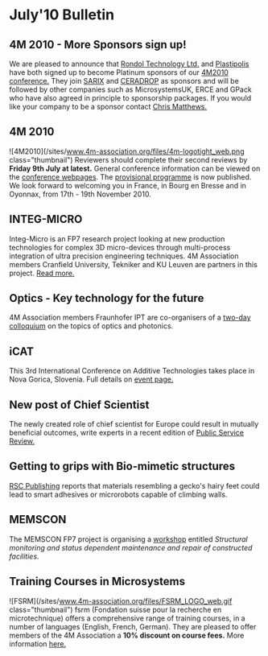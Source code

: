 # July'10 Bulletin

<!--break-->
## 4M 2010 - More Sponsors sign up!


We are pleased to announce that [Rondol Technology Ltd.](http://www.rondol.com/) and  [Plastipolis](http://www.plastipolis.fr/index.php?lg=gb) have both signed up to become Platinum sponsors of our [4M2010 conference.](http://www.4m-association.org/conference/2010) They join [SARIX](http://sarix.com/) and [CERADROP](http://www.ceradrop.fr/English/) as sponsors and will be followed by other companies such as MicrosystemsUK, ERCE and GPack who have also agreed in principle to sponsorship packages. If you would like your company to be a sponsor contact [Chris Matthews.](mailto:matthewscw@cf.ac.uk)  
  
## 4M 2010

![4M2010](/sites/www.4m-association.org/files/4m-logotight_web.png class="thumbnail")
Reviewers should complete their second reviews by **Friday 9th July at latest.**  General conference information can be viewed on the [conference webpages](http://www.4m-association.org/conference/2010).  The [provisional programme](/content/Provisional-Programme) is now published. We look forward to welcoming you in France, in Bourg en Bresse and in Oyonnax, from 17th - 19th November 2010.  
    

## INTEG-MICRO

Integ-Micro is an FP7 research project looking at new production technologies for complex 3D micro-devices through multi-process integration of ultra precision engineering techniques. 4M Association members Cranfield University, Tekniker and KU Leuven are partners in this project. [Read more.](/project/Integ-Micro)
  
## Optics - Key technology for the future

4M Association members Fraunhofer IPT are co-organisers of a [two-day colloquium](/event/Optics-Key-technology-future) on the topics of optics and photonics.   
  
## iCAT

This  3rd International Conference on Additive Technologies takes place in  Nova Gorica, Slovenia. Full details on [event page.](/event/iCAT-2010)  

## New post of Chief Scientist

The newly created role of chief scientist for Europe could result in mutually beneficial outcomes, write experts in a recent edition of [Public Service Review.](http://www.publicservice.co.uk/news_story.asp?id=13319)
  
## Getting to grips with Bio-mimetic structures

[RSC Publishing](http://www.rsc.org/Publishing/ChemScience/Volume/2010/07/sticky_materials.asp) reports that materials resembling a gecko's hairy feet could lead to smart adhesives or microrobots capable of climbing walls.

## MEMSCON

The MEMSCON FP7 project is organising a [workshop](/event/MEMSCON-workshop) entitled *Structural monitoring and status dependent maintenance and repair of constructed facilities*.
  
## Training Courses in Microsystems

![FSRM](/sites/www.4m-association.org/files/FSRM_LOGO_web.gif class="thumbnail")
fsrm (Fondation suisse pour la recherche en microtechnique) offers a comprehensive range of training courses, in a number of languages (English, French, German). They are pleased to offer members of the 4M Association a <b>10% discount on course fees.</b> More information [here.](/content/fsrm-training-courses)